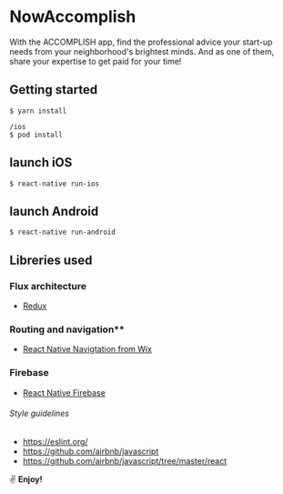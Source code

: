 # NowAccomplish
With the ACCOMPLISH app, find the professional advice your start-up needs from your neighborhood's brightest minds. 
And as one of them, share your expertise to get paid for your time! 

## Getting started
```
$ yarn install

/ios
$ pod install
```

## launch iOS
``$ react-native run-ios``

## launch Android
``$ react-native run-android``

## Libreries used

### Flux architecture
  -  [Redux](https://redux.js.org/introduction)

### Routing and navigation**
  -  [React Native Navigtation from Wix](https://github.com/wix/react-native-navigation)   

### Firebase
  -  [React Native Firebase](https://github.com/invertase/react-native-firebase)  

###### Style guidelines
  - https://eslint.org/
  - https://github.com/airbnb/javascript
  - https://github.com/airbnb/javascript/tree/master/react
  

:v: **Enjoy!**
